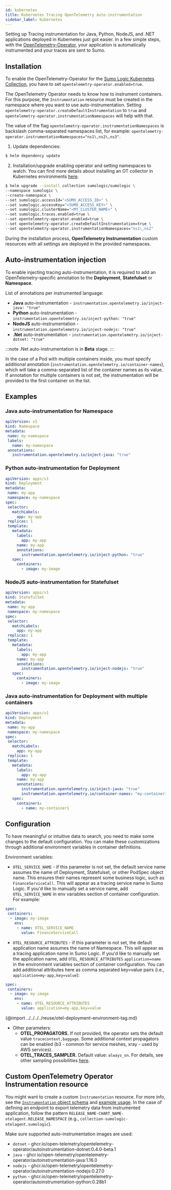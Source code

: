 ```yaml
---
id: kubernetes
title: Kubernetes Tracing OpenTelemetry auto-instrumentation
sidebar_label: Kubernetes
---
```


Setting up Tracing instrumentation for Java, Python, NodeJS, and .NET applications deployed in Kubernetes just got easier. In a few simple steps, with the [OpenTelemetry-Operator](https://github.com/open-telemetry/opentelemetry-helm-charts/tree/main/charts/opentelemetry-operator), your application is automatically instrumented and your traces are sent to Sumo.

## Installation

To enable the OpenTelemetry-Operator for the [Sumo Logic Kubernetes Collection](https://github.com/SumoLogic/sumologic-kubernetes-collection#sumologic-kubernetes-collection), you have to set `opentelemetry-operator.enabled=true`.

The OpenTelemetry Operator needs to know how to instrument containers. For this purpose, the `Instrumentation` resource must be created in the namespace where you want to use auto-instrumentation. Setting `opentelemetry-operator.createDefaultInstrumentation` to `true` and `opentelemetry-operator.instrumentationNamespaces` will help with that.

The value of the flag `opentelemetry-operator.instrumentationNamespaces` is backslash comma-separated namespaces list, for example: `opentelemetry-operator.instrumentationNamespaces="ns1\,ns2\,ns3"`.

1. Update dependencies:
 ```bash
 $ helm dependency update
 ```
2. Installation/upgrade enabling operator and setting namespaces to watch. You can find more details about installing an OT collector in Kubernetes environments [here](/docs/apm/traces/get-started-transaction-tracing/set-up-traces-collection-for-kubernetes-environments).
 ```bash
 $ helm upgrade --install collection sumologic/sumologic \
 --namespace sumologic \
 --create-namespace \
 --set sumologic.accessId="<SUMO_ACCESS_ID>" \
 --set sumologic.accessKey="<SUMO_ACCESS_KEY>" \
 --set sumologic.clusterName="<MY_CLUSTER_NAME>" \
 --set sumologic.traces.enabled=true \
 --set opentelemetry-operator.enabled=true \
 --set opentelemetry-operator.createDefaultInstrumentation=true \
 --set opentelemetry-operator.instrumentationNamespaces="ns1\,ns2"
 ```

During the installation process, **OpenTelemetry Instrumentation** custom resources with all settings are deployed in the provided namespaces.


## Auto-instrumentation injection

To enable injecting tracing auto-instrumentation, it is required to add an OpenTelemetry-specific annotation to the **Deployment**, **Statefulset** or **Namespace**.

List of annotations per instrumented language:

* **Java** auto-instrumentation - `instrumentation.opentelemetry.io/inject-java: "true"`
* **Python** auto-instrumentation - `instrumentation.opentelemetry.io/inject-python: "true"`
* **NodeJS** auto-instrumentation - `instrumentation.opentelemetry.io/inject-nodejs: "true"`
* **.Net** auto-instrumentation - `instrumentation.opentelemetry.io/inject-dotnet: "true"`

:::note
.Net auto-instrumentation is in **Beta** stage.
:::

In the case of a Pod with multiple containers inside, you must specify additional annotation (`instrumentation.opentelemetry.io/container-names`), which will take a comma-separated list of the container names as its value. If annotation for multiple containers is not set, the instrumentation will be provided to the first container on the list.

## Examples

### Java auto-instrumentation for Namespace

```yml
apiVersion: v1
kind: Namespace
metadata:
 name: my-namespace
 labels:
   name: my-namespace
 annotations:
   instrumentation.opentelemetry.io/inject-java: "true"
```

### Python auto-instrumentation for Deployment

```yml
apiVersion: apps/v1
kind: Deployment
metadata:
 name: my-app
 namespace: my-namespace
spec:
 selector:
   matchLabels:
     app: my-app
 replicas: 1
 template:
   metadata:
     labels:
       app: my-app
     name: my-app
     annotations:
       instrumentation.opentelemetry.io/inject-python: "true"
   spec:
     containers:
       - image: my-image
```

### NodeJS auto-instrumentation for Statefulset

```yaml
apiVersion: apps/v1
kind: StatefulSet
metadata:
 name: my-app
 namespace: my-namespace
spec:
 selector:
   matchLabels:
     app: my-app
 replicas: 1
 template:
   metadata:
     labels:
       app: my-app
     name: my-app
     annotations:
       instrumentation.opentelemetry.io/inject-nodejs: "true"
   spec:
     containers:
       - image: my-image
```



### Java auto-instrumentation for Deployment with multiple containers

```yaml
apiVersion: apps/v1
kind: Deployment
metadata:
 name: my-app
 namespace: my-namespace
spec:
 selector:
   matchLabels:
     app: my-app
 replicas: 1
 template:
   metadata:
     labels:
       app: my-app
     name: my-app
     annotations:
       instrumentation.opentelemetry.io/inject-java: "true"
       instrumentation.opentelemetry.io/container-names: "my-container1,my-container2"
   spec:
     containers:
       - name: my-container1
```

## Configuration

To have meaningful or intuitive data to search, you need to make some changes to the default configuration. You can make these customizations through additional environment variables in container definitions.

Environment variables:
* `OTEL_SERVICE_NAME` - if this parameter is not set, the default service name assumes the name of Deployment, Statefulset, or other PodSpec object name. This ensures their names represent some business logic, such as `FinanceServiceCall`. This will appear as a tracing service name in Sumo Logic. If you'd like to manually set a service name, add `OTEL_SERVICE_NAME` in env variables section of container configuration. For example:  
 ```yaml
 spec:
  containers:
   - image: my-image
     env:
      - name: OTEL_SERVICE_NAME
        value: FinanceServiceCall
 ```
* `OTEL_RESOURCE_ATTRIBUTES` - if this parameter is not set, the default application name assumes the name of Namespace. This will appear as a tracing application name in Sumo Logic. If you'd like to manually set the application name, add  `OTEL_RESOURCE_ATTRIBUTES` `application=name` in the environment variables section of container configuration. You can add additional attributes here as comma separated key=value pairs (i.e., `application=my-app,key=value`):
 ```yaml
 spec:
  containers:
   - image: my-image
     env:
      - name: OTEL_RESOURCE_ATTRIBUTES
        value: application=my-app,key=value
 ```
   {@import ../../../../reuse/otel-deployment-environment-tag.md}
* Other parameters:
    * **OTEL_PROPAGATORS.** If not provided, the operator sets the default value `tracecontext,baggage`. Some additional context propagators can be enabled (b3 - common for service meshes, xray - used by AWS services).
    * **OTEL_TRACES_SAMPLER.** Default value: `always_on`. For details, see other sampling possibilities [here](https://github.com/open-telemetry/opentelemetry-specification/blob/main/specification/trace/sdk.md#Sampling).


## Custom OpenTelemetry Operator Instrumentation resource

You might want to create a custom `Instrumentation` resource. For more info, see the [`Instrumentation` object schema](https://github.com/open-telemetry/opentelemetry-operator/blob/v0.63.1/apis/v1alpha1/instrumentation_types.go) and [example usage](https://github.com/open-telemetry/opentelemetry-operator/tree/v0.63.1#opentelemetry-auto-instrumentation-injection).
In the case of defining an endpoint to export telemetry data from instrumented application, follow the pattern `RELEASE_NAME-CHART_NAME-otelagent.RELEASE_NAMESPACE` (e.g., `collection-sumologic-otelagent.sumologic`).

Make sure supported auto-instrumentation images are used:
* `dotnet` - ghcr.io/open-telemetry/opentelemetry-operator/autoinstrumentation-dotnet:0.4.0-beta.1
* `java` - ghcr.io/open-telemetry/opentelemetry-operator/autoinstrumentation-java:1.16.0
* `nodejs` - ghcr.io/open-telemetry/opentelemetry-operator/autoinstrumentation-nodejs:0.27.0
* `python` - ghcr.io/open-telemetry/opentelemetry-operator/autoinstrumentation-python:0.28b1
